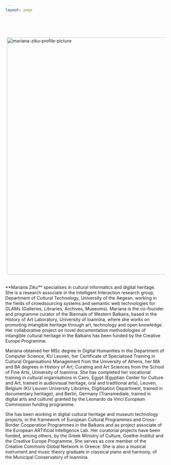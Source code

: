 ```yaml
---
layout: page
---
```


<br>

<p><a href="https://mziku.github.io"><img src="https://mziku.github.io/images/Mariana Ziku-portrait-300x451px.jpg" style="margin-top:5mm; margin-right:5mm; margin-bottom:5mm; margin-left:5;" alt="mariana-ziku-profile-picture" width="750" height="auto" align="center"></a></p> **Mariana Ziku** specialises in cultural informatics and digital heritage. She is a research associate in the Intelligent Interaction research group, Department of Cultural Technology, University of the Aegean, working in the fields of crowdsourcing systems and semantic web technologies for GLAMs (Galleries, Libraries, Archives, Museums). Mariana is the co-founder and programme curator of the Biennale of Western Balkans, based in the History of Art Laboratory, University of Ioannina, where she works on promoting intangible heritage through art, technology and open knowledge. Her collaborative project on novel documentation methodologies of intangible cultural heritage in the Balkans has been funded by the Creative Europe Programme. 

Mariana obtained her MSc degree in Digital Humanities in the Department of Computer Science, KU Leuven, her Certificate of Specialised Training in Cultural Organisations Management from the University of Athens, her MA and BA degrees in History of Art, Curating and Art Sciences from the School of Fine Arts, University of Ioannina. She has completed her vocational training in cultural organisations in Cairo, Egypt (Egyptian Center for Culture and Art, trained in audiovisual heritage, oral and traditional arts), Leuven, Belgium (KU Leuven University Libraries, Digitisation Department, trained in documentary heritage), and Berlin, Germany (Transmediale, trained in digital arts and culture) granted by the Leonardo da Vinci European Commission funding programme. 

She has been working in digital cultural heritage and museum technology projects, in the framework of European Cultural Programmes and Cross-Border Cooperation Programmes in the Balkans and as project associate of the European ARTificial Intelligence Lab. Her curatorial projects have been funded, among others, by the Greek Ministry of Culture, Goethe-Institut and the Creative Europe Programme. She serves as core member of the Creative Commons Global Network in Greece. She is also a musical instrument and music theory graduate in classical piano and harmony, of the Municipal Conservatory of Ioannina.



